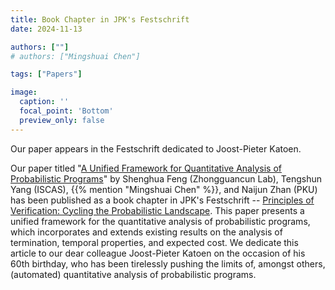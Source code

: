 ```yaml
---
title: Book Chapter in JPK's Festschrift
date: 2024-11-13

authors: [""]
# authors: ["Mingshuai Chen"]

tags: ["Papers"]

image:
  caption: ''
  focal_point: 'Bottom'
  preview_only: false
---
```


Our paper appears in the Festschrift dedicated to Joost-Pieter Katoen.

<!--more-->

Our paper titled "[A Unified Framework for Quantitative Analysis of Probabilistic Programs](/publication/feng-jpk60/)" by Shenghua Feng (Zhongguancun Lab), Tengshun Yang (ISCAS), {{% mention "Mingshuai Chen" %}}, and Naijun Zhan (PKU) has been published as a book chapter in JPK's Festschrift -- [Principles of Verification: Cycling the Probabilistic Landscape](https://doi.org/10.1007/978-3-031-75783-9). This paper presents a unified framework for the quantitative analysis of probabilistic programs, which incorporates and extends existing results on the analysis of termination, temporal properties, and expected cost. We dedicate this article to our dear colleague Joost-Pieter Katoen on the occasion of his 60th birthday, who has been tirelessly pushing the limits of, amongst others, (automated) quantitative analysis of probabilistic programs.
